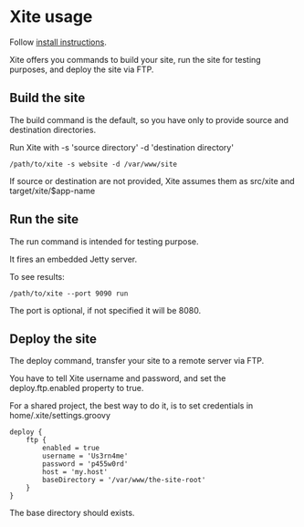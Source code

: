 
Xite usage
==========

Follow <a href="/xite/installation.html">install instructions</a>.

Xite offers you commands to build your site, run the site for testing purposes, and deploy the site via FTP.

Build the site
--------------

The build command is the default, so you have only to provide source and destination directories.

Run Xite with -s 'source directory' -d 'destination directory'

    /path/to/xite -s website -d /var/www/site
    
If source or destination are not provided, Xite assumes them as src/xite and target/xite/$app-name


Run the site
------------

The run command is intended for testing purpose.

It fires an embedded Jetty server.

To see results:
    
    /path/to/xite --port 9090 run
    
The port is optional, if not specified it will be 8080.


Deploy the site
---------------

The deploy command, transfer your site to a remote server via FTP.

You have to tell Xite username and password, and set the deploy.ftp.enabled property to true.

For a shared project, the best way to do it, is to set credentials in home/.xite/settings.groovy


    deploy {
        ftp {
            enabled = true
            username = 'Us3rn4me'
            password = 'p455w0rd'
            host = 'my.host'
            baseDirectory = '/var/www/the-site-root'
        }
    }

The base directory should exists.


